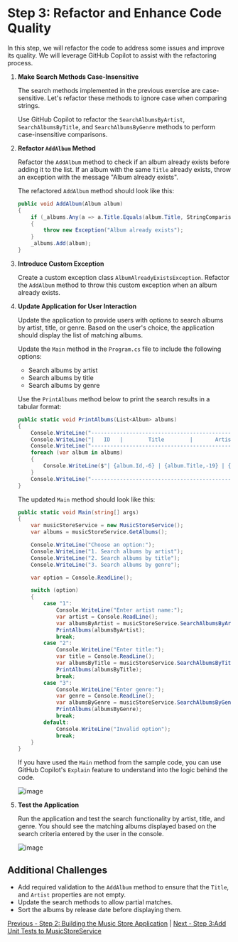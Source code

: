 # Step 3: Refactor and Enhance Code Quality

In this step, we will refactor the code to address some issues and improve its quality. We will leverage GitHub Copilot to assist with the refactoring process.

1. **Make Search Methods Case-Insensitive**

   The search methods implemented in the previous exercise are case-sensitive. Let's refactor these methods to ignore case when comparing strings.

   Use GitHub Copilot to refactor the `SearchAlbumsByArtist`, `SearchAlbumsByTitle`, and `SearchAlbumsByGenre` methods to perform case-insensitive comparisons.

2. **Refactor `AddAlbum` Method**

   Refactor the `AddAlbum` method to check if an album already exists before adding it to the list. If an album with the same `Title` already exists, throw an exception with the message "Album already exists".

   The refactored `AddAlbum` method should look like this:

   ```csharp
   public void AddAlbum(Album album)
   {
       if (_albums.Any(a => a.Title.Equals(album.Title, StringComparison.OrdinalIgnoreCase)))
       {
           throw new Exception("Album already exists");
       }
       _albums.Add(album);
   }
   ```

3. **Introduce Custom Exception**

   Create a custom exception class `AlbumAlreadyExistsException`. Refactor the `AddAlbum` method to throw this custom exception when an album already exists.

4. **Update Application for User Interaction**

   Update the application to provide users with options to search albums by artist, title, or genre. Based on the user's choice, the application should display the list of matching albums.

   Update the `Main` method in the `Program.cs` file to include the following options:

   - Search albums by artist
   - Search albums by title
   - Search albums by genre

   Use the `PrintAlbums` method below to print the search results in a tabular format:

   ```csharp
   public static void PrintAlbums(List<Album> albums)
   {
       Console.WriteLine("--------------------------------------------------------------");
       Console.WriteLine("|   ID   |        Title        |       Artist       |   Genre   |");
       Console.WriteLine("--------------------------------------------------------------");
       foreach (var album in albums)
       {
           Console.WriteLine($"| {album.Id,-6} | {album.Title,-19} | {album.Artist,-18} | {album.Genre,-9} |");
       }
       Console.WriteLine("--------------------------------------------------------------");
   }
   ```

   The updated `Main` method should look like this:

   ```csharp
   public static void Main(string[] args)
   {
       var musicStoreService = new MusicStoreService();
       var albums = musicStoreService.GetAlbums();

       Console.WriteLine("Choose an option:");
       Console.WriteLine("1. Search albums by artist");
       Console.WriteLine("2. Search albums by title");
       Console.WriteLine("3. Search albums by genre");

       var option = Console.ReadLine();

       switch (option)
       {
           case "1":
               Console.WriteLine("Enter artist name:");
               var artist = Console.ReadLine();
               var albumsByArtist = musicStoreService.SearchAlbumsByArtist(artist);
               PrintAlbums(albumsByArtist);
               break;
           case "2":
               Console.WriteLine("Enter title:");
               var title = Console.ReadLine();
               var albumsByTitle = musicStoreService.SearchAlbumsByTitle(title);
               PrintAlbums(albumsByTitle);
               break;
           case "3":
               Console.WriteLine("Enter genre:");
               var genre = Console.ReadLine();
               var albumsByGenre = musicStoreService.SearchAlbumsByGenre(genre);
               PrintAlbums(albumsByGenre);
               break;
           default:
               Console.WriteLine("Invalid option");
               break;
       }
   }
   ```

   If you have used the `Main` method from the sample code, you can use GitHub Copilot's `Explain` feature to understand into the logic behind the code.

   ![image](https://github.com/user-attachments/assets/25b7a605-8a99-41f7-9b69-a9eb5e39acb1)

5. **Test the Application**

   Run the application and test the search functionality by artist, title, and genre. You should see the matching albums displayed based on the search criteria entered by the user in the console.

   ![image](https://github.com/user-attachments/assets/de8caa0d-c72f-4eda-81ee-e9d3b4c62000)

## Additional Challenges

- Add required validation to the `AddAlbum` method to ensure that the `Title`, and `Artist` properties are not empty.
- Update the search methods to allow partial matches.
- Sort the albums by release date before displaying them.

[Previous - Step 2: Building the Music Store Application](./02-Step02.md) | [Next - Step 3:Add Unit Tests to MusicStoreService](./04-Step04.md)
